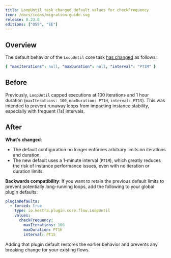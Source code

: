 ```yaml
---
title: LoopUntil task changed default values for checkFrequency
icon: /docs/icons/migration-guide.svg
release: 0.23.0
editions: ["OSS", "EE"]
---
```



## Overview

The default behavior of the `LoopUntil` core task [has changed](https://github.com/kestra-io/kestra/issues/9152#issuecomment-2929847060) as follows:

```yaml
{ "maxIterations": null, "maxDuration": null, "interval": "PT1M" }
```

## Before

Previously, `LoopUntil` capped executions at 100 iterations and 1 hour duration (`maxIterations: 100`, `maxDuration: PT1H`, `interval: PT1S`). This was intended to prevent runaway loops from impacting instance stability, especially with frequent (1s) intervals.

## After

**What’s changed**:
- The default configuration no longer enforces arbitrary limits on iterations and duration.
- The new default uses a 1-minute interval (`PT1M`), which greatly reduces the risk of instance performance issues, even with no iteration or duration limits.

**Backwards compatibility**: If you want to retain the previous default limits to prevent potentially long-running loops, add the following to your global plugin defaults:

```yaml
pluginDefaults:
  - forced: true
    type: io.kestra.plugin.core.flow.LoopUntil
    values:
      checkFrequency:
        maxIterations: 100
        maxDuration: PT1H
        interval: PT1S
```

Adding that plugin default restores the earlier behavior and prevents any breaking change for your existing flows.
